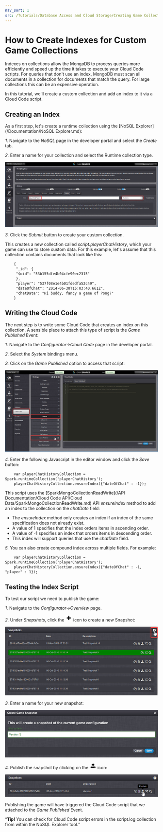 ```yaml
---
nav_sort: 1
src: /Tutorials/Database Access and Cloud Storage/Creating Game Collection Indexes.md
---
```


# How to Create Indexes for Custom Game Collections

Indexes on collections allow the MongoDB to process queries more efficiently and speed up the time it takes to execute your Cloud Code scripts. For queries that don't use an index, MongoDB must scan all documents in a collection for documents that match the query. For large collections this can be an expensive operation.

In this tutorial, we'll create a custom collection and add an index to it via a Cloud Code script.

## Creating an Index

As a first step, let's create a runtime collection using the [NoSQL Explorer](/Documentation/NoSQL Explorer.md):

*1.* Navigate to the *NoSQL* page in the developer portal and select the *Create* tab.

*2.* Enter a name for your collection and select the Runtime collection type.

![](img/CustomIndex/7.png)

*3.* Click the *Submit* button to create your custom collection.

This creates a new collection called *script.playerChatHistory*, which your game can use to store custom data. For this example, let's assume that this collection contains documents that look like this:

```    
    {
     "_id": {
     "$oid": "53b155dfe4b04cfe90ec2315"
     },
     "player": "537f08e1e4b01fdedfa52c49",
     "dateOfChat": "2014-06-30T15:03:40.661Z",
     "chatData": "Hi buddy, fancy a game of Pong?"
    }
```

## Writing the Cloud Code

The next step is to write some Cloud Code that creates an index on this collection. A sensible place to attach this type of script is the *Game Published* Event:

*1.* Navigate to the *Configurator->Cloud Code* page in the developer portal.

*2.* Select the *System* bindings menu.

*3.* Click on the *Game Published* option to access that script:


![](img/CustomIndex/6.png)

*4.* Enter the following Javascript in the editor window and click the *Save* button:

```    
    var playerChatHistoryCollection = Spark.runtimeCollection('playerChatHistory');
    playerChatHistoryCollection.ensureIndex({"dateOfChat" : -1});
```

This script uses the [SparkMongoCollectionReadWrite](/API Documentation/Cloud Code API/Cloud Data/SparkMongoCollectionReadWrite.md) API *ensureIndex* method to add an index to the collection on the *chatDate* field:
  * The *ensureIndex* method only creates an index if an index of the same specification does not already exist.
  * A value of 1 specifies that the index orders items in ascending order.
  * A value of -1 specifies an index that orders items in descending order.
  * This index will support queries that use the *chatDate* field.

*5.* You can also create compound index across multiple fields. For example:

```    
    var playerChatHistoryCollection = Spark.runtimeCollection('playerChatHistory');
    playerChatHistoryCollection.ensureIndex({"dateOfChat" : -1, "player" : 1});
```

## Testing the Index Script

To test our script we need to publish the game:

*1.* Navigate to the *Configurator->Overview* page.

*2.* Under *Snapshots*, click the ![](/img/fa/plus.png) icon to create a new Snapshot:

![](img/CustomIndex/8.png)

*3.* Enter a name for your new snapshot:

![](img/CustomIndex/4.png)

*4.* Publish the snapshot by clicking on the ![](/img/fa/upload.png) icon:

![](img/CustomIndex/9.png)

Publishing the game will have triggered the Cloud Code script that we attached to the *Game Published* Event.

<q>**Tip!** You can check for Cloud Code script errors in the script.log collection from within the NoSQL Explorer tool.</q>
